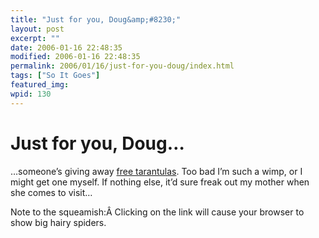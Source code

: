 ```yaml
---
title: "Just for you, Doug&amp;#8230;"
layout: post
excerpt: ""
date: 2006-01-16 22:48:35
modified: 2006-01-16 22:48:35
permalink: 2006/01/16/just-for-you-doug/index.html
tags: ["So It Goes"]
featured_img: 
wpid: 130
---
```


# Just for you, Doug&#8230;

…someone’s giving away [free tarantulas](http://www.finkbuilt.com/blog/free-tarantulas/ "Free Hairy Spiders"). Too bad I’m such a wimp, or I might get one myself. If nothing else, it’d sure freak out my mother when she comes to visit…

Note to the squeamish:Â Clicking on the link will cause your browser to show big hairy spiders.